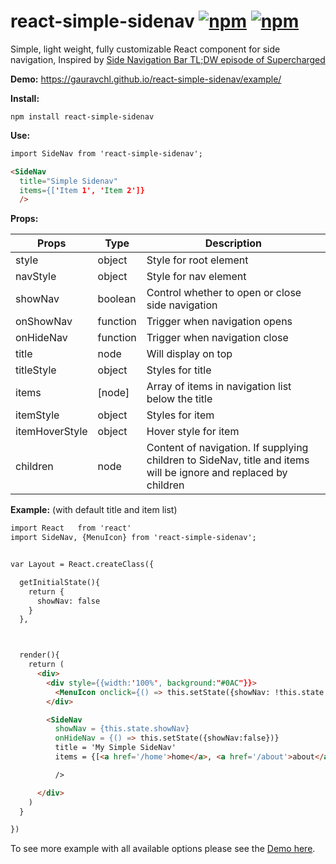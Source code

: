 # react-simple-sidenav [![npm](https://img.shields.io/npm/v/react-simple-sidenav.svg?maxAge=000)](https://www.npmjs.com/package/react-simple-sidenav) [![npm](https://img.shields.io/npm/dm/react-simple-sidenav.svg?maxAge=000)](https://www.npmjs.com/package/react-simple-sidenav)

Simple, light weight, fully customizable React component for side navigation, Inspired by [Side Navigation Bar TL;DW episode of Supercharged](https://youtu.be/Mhnj3PiPnZw)

**Demo:**  https://gauravchl.github.io/react-simple-sidenav/example/

**Install:**
```
npm install react-simple-sidenav
```

**Use:**
```html
import SideNav from 'react-simple-sidenav';

<SideNav
  title="Simple Sidenav"
  items={['Item 1', 'Item 2']}
  />
```
**Props:**

Props | Type | Description
------|------ | -------------
style | object | Style for root element
navStyle | object | Style for nav element
showNav | boolean | Control whether to open or close side navigation
onShowNav | function | Trigger when navigation opens
onHideNav | function | Trigger when navigation close
title      | node | Will display on top
titleStyle | object | Styles for title
items      | [node] | Array of items in navigation list below the title
itemStyle  | object | Styles for item
itemHoverStyle | object | Hover style for item
children  | node | Content of navigation. If supplying children to SideNav, title and items will be ignore and replaced by children




**Example:** (with default title and item list)

```html
import React   from 'react'
import SideNav, {MenuIcon} from 'react-simple-sidenav';


var Layout = React.createClass({

  getInitialState(){
    return {
      showNav: false
    }
  },



  render(){
    return (
      <div>
        <div style={{width:'100%', background:"#0AC"}}>
          <MenuIcon onclick={() => this.setState({showNav: !this.state.showNav})} />
        </div>

        <SideNav
          showNav = {this.state.showNav}
          onHideNav = {() => this.setState({showNav:false})}
          title = 'My Simple SideNav'
          items = {[<a href='/home'>home</a>, <a href='/about'>about</a> ]}

          />

      </div>
    )
  }

})

```

To see more example with all available options please see the [Demo here](https://gauravchl.github.io/react-simple-sidenav/example/).
